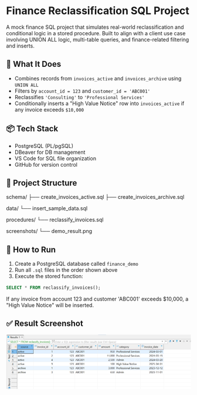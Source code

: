# Finance Reclassification SQL Project

A mock finance SQL project that simulates real-world reclassification and conditional logic in a stored procedure. Built to align with a client use case involving UNION ALL logic, multi-table queries, and finance-related filtering and inserts.

## 🧩 What It Does

- Combines records from `invoices_active` and `invoices_archive` using `UNION ALL`
- Filters by `account_id = 123` and `customer_id = 'ABC001'`
- Reclassifies `'Consulting'` to `'Professional Services'`
- Conditionally inserts a "High Value Notice" row into `invoices_active` if any invoice exceeds `$10,000`

## 📦 Tech Stack

- PostgreSQL (PL/pgSQL)
- DBeaver for DB management
- VS Code for SQL file organization
- GitHub for version control

## 📁 Project Structure

schema/
├── create_invoices_active.sql
├── create_invoices_archive.sql

data/
└── insert_sample_data.sql

procedures/
└── reclassify_invoices.sql

screenshots/
└── demo_result.png

## 🚀 How to Run

1. Create a PostgreSQL database called `finance_demo`
2. Run all `.sql` files in the order shown above
3. Execute the stored function:

```sql
SELECT * FROM reclassify_invoices();
```

If any invoice from account 123 and customer 'ABC001' exceeds $10,000, a "High Value Notice" will be inserted.

## ✅ Result Screenshot

![demo](screenshots/demo.png)
